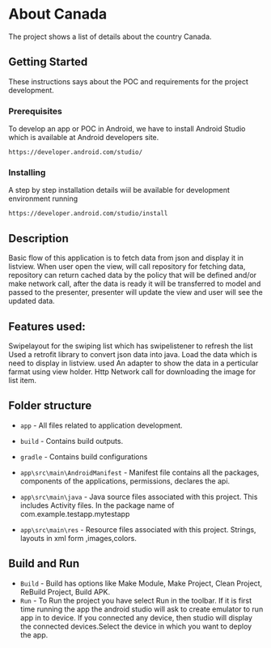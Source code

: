 # About Canada

The project shows a list of details about the country Canada.

## Getting Started

These instructions says about the POC and requirements for the project development.

### Prerequisites

To develop an app or POC in Android, we have to install Android Studio which is available at Android developers site.

```
https://developer.android.com/studio/
```

### Installing

A step by step installation details wiil be available for development environment running

```
https://developer.android.com/studio/install
```

## Description

Basic flow of this application is to fetch data from json and display it in listview.
When user open the view, will call repository for fetching data, repository can return cached data by the policy that will be defined and/or make network call, after the data is ready it will be transferred to model and passed to the presenter, presenter will update the view and user will see the updated data.
  
## Features used:

Swipelayout for the swiping list which has swipelistener to refresh the list
Used a retrofit library to convert json data into java. 
Load the data which is need to display in listview.
used An adapter to show the data in a perticular farmat using view holder.
Http Network call for downloading the image for list item.
 
## Folder structure

* `app` - All files related to application development.
* `build` - Contains build outputs.
* `gradle` - Contains build configurations

* `app\src\main\AndroidManifest` - Manifest file contains all the packages, components of the applications, permissions, declares the api.
* `app\src\main\java` - Java source files associated with this project. This includes Activity files. In the package name of com.example.testapp.mytestapp
* `app\src\main\res` - Resource files associated with this project. Strings, layouts in xml form ,images,colors. 

## Build and Run

* `Build` - Build has options like Make Module, Make Project, Clean Project, ReBuild Project, Build APK.
* `Run` - To Run the project you have select Run in the toolbar. If it is first time running the app the android studio will ask to create emulator to run app in to device. If you connected any device, then studio will display the connected devices.Select the device in which you want to deploy the app.
